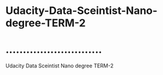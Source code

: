 # Udacity-Data-Sceintist-Nano-degree-TERM-2
# ............................
Udacity Data Sceintist Nano degree TERM-2 
